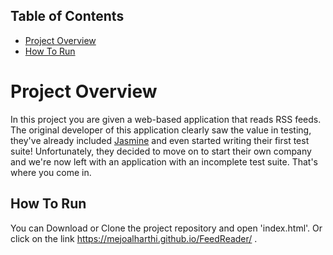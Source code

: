 ## Table of Contents

* [Project Overview](#ProjectOverview)
* [How To Run](#HowToRun)


# Project Overview

In this project you are given a web-based application that reads RSS feeds. The original developer of this application clearly saw the value in testing, they've already included [Jasmine](http://jasmine.github.io/) and even started writing their first test suite! Unfortunately, they decided to move on to start their own company and we're now left with an application with an incomplete test suite. That's where you come in.


## How To Run
You can Download or Clone the project repository and open 'index.html'.
Or click on the link  https://mejoalharthi.github.io/FeedReader/ .
